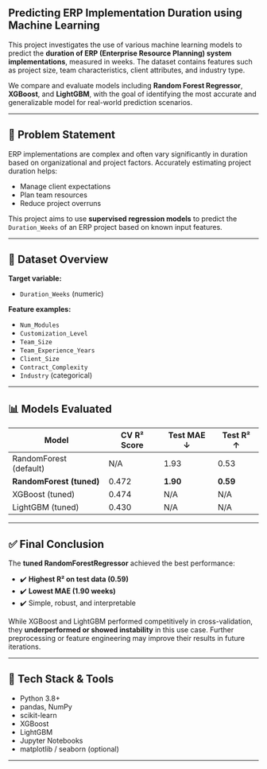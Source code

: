 ## Predicting ERP Implementation Duration using Machine Learning

This project investigates the use of various machine learning models to predict the **duration of ERP (Enterprise Resource Planning) system implementations**, measured in weeks. The dataset contains features such as project size, team characteristics, client attributes, and industry type.

We compare and evaluate models including **Random Forest Regressor**, **XGBoost**, and **LightGBM**, with the goal of identifying the most accurate and generalizable model for real-world prediction scenarios.

---

## 🧠 Problem Statement

ERP implementations are complex and often vary significantly in duration based on organizational and project factors. Accurately estimating project duration helps:

- Manage client expectations
- Plan team resources
- Reduce project overruns

This project aims to use **supervised regression models** to predict the `Duration_Weeks` of an ERP project based on known input features.

---

## 🧾 Dataset Overview

**Target variable:**
- `Duration_Weeks` (numeric)

**Feature examples:**
- `Num_Modules`
- `Customization_Level`
- `Team_Size`
- `Team_Experience_Years`
- `Client_Size`
- `Contract_Complexity`
- `Industry` (categorical)

---

## 📊 Models Evaluated

| Model                  | CV R² Score | Test MAE ↓ | Test R² ↑ |
|------------------------|-------------|------------|-----------|
| RandomForest (default) | N/A         | 1.93       | 0.53      |
| **RandomForest (tuned)**   | 0.472       | **1.90**    | **0.59**  |
| XGBoost (tuned)        | 0.474       | N/A        | N/A       |
| LightGBM (tuned)       | 0.430       | N/A        | N/A       |

---

## ✅ Final Conclusion

The **tuned RandomForestRegressor** achieved the best performance:

- ✔️ **Highest R² on test data (0.59)**
- ✔️ **Lowest MAE (1.90 weeks)**
- ✔️ Simple, robust, and interpretable

While XGBoost and LightGBM performed competitively in cross-validation, they **underperformed or showed instability** in this use case. Further preprocessing or feature engineering may improve their results in future iterations.

---

## 🧪 Tech Stack & Tools

- Python 3.8+
- pandas, NumPy
- scikit-learn
- XGBoost
- LightGBM
- Jupyter Notebooks
- matplotlib / seaborn (optional)

---
